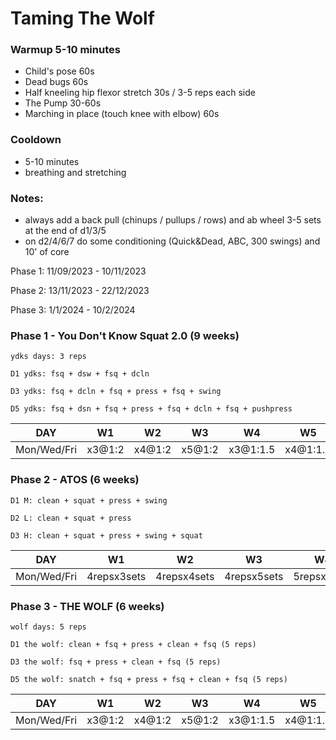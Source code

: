 
# Taming The Wolf

### Warmup 5-10 minutes

- Child's pose 60s
- Dead bugs 60s
- Half kneeling hip flexor stretch 30s / 3-5 reps each side
- The Pump 30-60s
- Marching in place (touch knee with elbow) 60s

### Cooldown
- 5-10 minutes
- breathing and stretching

### Notes:
- always add a back pull (chinups / pullups / rows) and ab wheel 3-5 sets at the end of d1/3/5
- on d2/4/6/7 do some conditioning (Quick&Dead, ABC, 300 swings) and 10' of core

Phase 1: 11/09/2023 - 10/11/2023

Phase 2: 13/11/2023 - 22/12/2023

Phase 3: 1/1/2024 - 10/2/2024 

### Phase 1 - You Don't Know Squat 2.0 (9 weeks)
```
ydks days: 3 reps

D1 ydks: fsq + dsw + fsq + dcln

D3 ydks: fsq + dcln + fsq + press + fsq + swing

D5 ydks: fsq + dsn + fsq + press + fsq + dcln + fsq + pushpress
```

DAY | W1 | W2 | W3 | W4 | W5 | W6 | W7 | W8 | W9
--- | --- | --- | --- | --- | --- | --- | --- | --- | --- 
Mon/Wed/Fri | x3@1:2 | x4@1:2 | x5@1:2 | x3@1:1.5 | x4@1:1.5 | x5@1:1.5 | x3@1:1 | x4@1:1 | x5@1:1

### Phase 2 - ATOS (6 weeks)
```
D1 M: clean + squat + press + swing

D2 L: clean + squat + press

D3 H: clean + squat + press + swing + squat
```

DAY | W1 | W2 | W3 | W4 | W5 | W6 
--- | --- | --- | --- | --- | --- | ---
Mon/Wed/Fri | 4repsx3sets | 4repsx4sets | 4repsx5sets | 5repsx3sets | 5repsx4sets | 5repsx5sets


### Phase 3 - THE WOLF (6 weeks)
```
wolf days: 5 reps

D1 the wolf: clean + fsq + press + clean + fsq (5 reps)

D3 the wolf: fsq + press + clean + fsq (5 reps)

D5 the wolf: snatch + fsq + press + fsq + clean + fsq (5 reps)
```

DAY | W1 | W2 | W3 | W4 | W5 | W6
--- | --- | --- | --- | --- | --- | ---
Mon/Wed/Fri | x3@1:2 | x4@1:2 | x5@1:2 | x3@1:1.5 | x4@1:1.5 | x5@1:1.5
